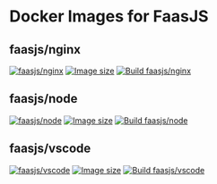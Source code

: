 # Docker Images for FaasJS

## faasjs/nginx

[![faasjs/nginx](https://img.shields.io/badge/Docker-faasjs%2Fnginx-blue)](https://hub.docker.com/r/faasjs/nginx)
[![Image size](https://img.shields.io/docker/image-size/faasjs/nginx/latest)](https://hub.docker.com/r/faasjs/nginx)
[![Build faasjs/nginx](https://github.com/faasjs/faasjs/actions/workflows/build-nginx-image.yml/badge.svg)](https://github.com/faasjs/faasjs/actions/workflows/build-nginx-image.yml)

## faasjs/node

[![faasjs/node](https://img.shields.io/badge/Docker-faasjs%2Fnode-blue)](https://hub.docker.com/r/faasjs/node)
[![Image size](https://img.shields.io/docker/image-size/faasjs/node/latest)](https://hub.docker.com/r/faasjs/node)
[![Build faasjs/node](https://github.com/faasjs/faasjs/actions/workflows/build-node-image.yml/badge.svg)](https://github.com/faasjs/faasjs/actions/workflows/build-node-image.yml)

## faasjs/vscode

[![faasjs/vscode](https://img.shields.io/badge/Docker-faasjs%2Fvscode-blue)](https://hub.docker.com/r/faasjs/vscode)
[![Image size](https://img.shields.io/docker/image-size/faasjs/vscode/latest)](https://hub.docker.com/r/faasjs/vscode)
[![Build faasjs/vscode](https://github.com/faasjs/faasjs/actions/workflows/build-vscode-image.yml/badge.svg)](https://github.com/faasjs/faasjs/actions/workflows/build-vscode-image.yml)
